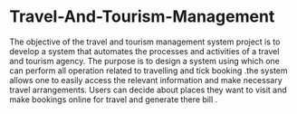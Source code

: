 # Travel-And-Tourism-Management

The objective of the travel and tourism management system project is to develop a system that automates the processes and activities of a travel and tourism agency. The purpose is to design a system using which one can perform all operation related to travelling and tick booking .the system allows one to easily access the relevant information and make necessary travel arrangements. Users can decide about places they want to visit and make bookings online for travel and generate there bill .
